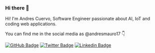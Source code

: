 ### Hi there 👋

Hi! I'm Andres Cuervo, Software Engineer passionate about AI, IoT and coding web applications.

You can find me in the social media as @andresmauro17 👇

[![GitHub Badge](https://img.shields.io/github/followers/andresmauro17?style=social)](https://github.com/andresmauro17)
[![Twitter Badge](https://img.shields.io/twitter/follow/andresmauro17?style=social)](https://twitter.com/intent/follow?screen_name=andresmauro17 "Follow on Twitter")
[![Linkedin Badge](https://img.shields.io/badge/-andresmauro17-blue?style=flat-square&logo=Linkedin&logoColor=white&link=https://www.linkedin.com/in/andresmauro17/)](https://www.linkedin.com/in/andresmauro17/)


